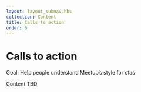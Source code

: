 ```yaml
---
layout: layout_subnav.hbs
collection: Content
title: Calls to action
order: 6
---
```


# Calls to action
Goal: Help people understand Meetup’s style for ctas

Content TBD
